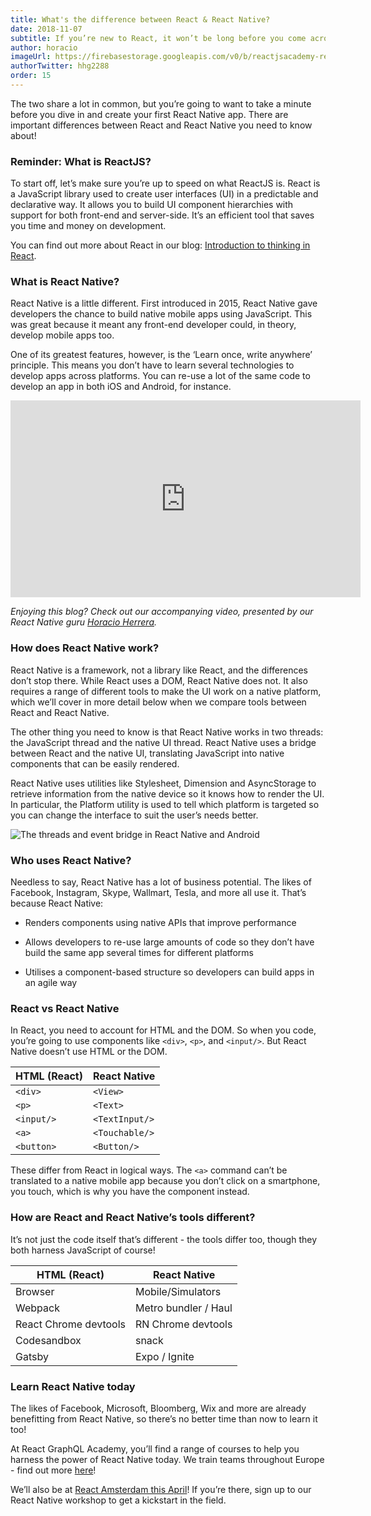 ```yaml
---
title: What's the difference between React & React Native?
date: 2018-11-07
subtitle: If you’re new to React, it won’t be long before you come across React Native.
author: horacio
imageUrl: https://firebasestorage.googleapis.com/v0/b/reactjsacademy-react.appspot.com/o/blog%20post%20images%2Freact-native-differences%2FreactNative_differences2.jpg?alt=media
authorTwitter: hhg2288
order: 15
---
```


The two share a lot in common, but you’re going to want to take a minute before you dive in and create your first React Native app. There are important differences between React and React Native you need to know about!

### Reminder: What is ReactJS?

To start off, let’s make sure you’re up to speed on what ReactJS is. React is a JavaScript library used to create user interfaces (UI) in a predictable and declarative way. It allows you to build UI component hierarchies with support for both front-end and server-side. It’s an efficient tool that saves you time and money on development.

You can find out more about React in our blog: [Introduction to thinking in React](https://reactgraphql.academy/react/introduction-to-thinking-in-react/).

### What is React Native?

React Native is a little different. First introduced in 2015, React Native gave developers the chance to build native mobile apps using JavaScript. This was great because it meant any front-end developer could, in theory, develop mobile apps too.

One of its greatest features, however, is the ‘Learn once, write anywhere’ principle. This means you don’t have to learn several technologies to develop apps across platforms. You can re-use a lot of the same code to develop an app in both iOS and Android, for instance.

<iframe width="560" height="315" src="https://www.youtube.com/embed/2IC0rXKfchU" frameborder="0" allow="accelerometer; autoplay; encrypted-media; gyroscope; picture-in-picture" allowfullscreen></iframe>

_Enjoying this blog? Check out our accompanying video, presented by our React Native guru [Horacio Herrera](https://reactgraphql.academy/about-us/#horacio-herrera)._

### How does React Native work?

React Native is a framework, not a library like React, and the differences don’t stop there. While React uses a DOM, React Native does not. It also requires a range of different tools to make the UI work on a native platform, which we’ll cover in more detail below when we compare tools between React and React Native.

The other thing you need to know is that React Native works in two threads: the JavaScript thread and the native UI thread. React Native uses a bridge between React and the native UI, translating JavaScript into native components that can be easily rendered.

React Native uses utilities like Stylesheet, Dimension and AsyncStorage to retrieve information from the native device so it knows how to render the UI. In particular, the Platform utility is used to tell which platform is targeted so you can change the interface to suit the user’s needs better.

<img placeholder-height="259px" src="https://firebasestorage.googleapis.com/v0/b/reactjsacademy-react.appspot.com/o/blog%20post%20images%2Freact-native-differences%2FreactNative_eventBridge.jpg?alt=media" alt="The threads and event bridge in React Native and Android"></img>

### Who uses React Native?

Needless to say, React Native has a lot of business potential. The likes of Facebook, Instagram, Skype, Wallmart, Tesla, and more all use it. That’s because React Native:

- Renders components using native APIs that improve performance

- Allows developers to re-use large amounts of code so they don’t have build the same app several times for different platforms

- Utilises a component-based structure so developers can build apps in an agile way

### React vs React Native

In React, you need to account for HTML and the DOM. So when you code, you’re going to use components like `<div>`, `<p>`, and `<input/>`. But React Native doesn’t use HTML or the DOM.

| HTML (React) | React Native   |
| ------------ | -------------- |
| `<div>`      | `<View>`       |
| `<p>`        | `<Text>`       |
| `<input/>`   | `<TextInput/>` |
| `<a>`        | `<Touchable/>` |
| `<button>`   | `<Button/>`    |

These differ from React in logical ways. The `<a>` command can’t be translated to a native mobile app because you don’t click on a smartphone, you touch, which is why you have the <Touchable/> component instead.

### How are React and React Native’s tools different?

It’s not just the code itself that’s different - the tools differ too, though they both harness JavaScript of course!

| HTML (React)          | React Native         |
| --------------------- | -------------------- |
| Browser               | Mobile/Simulators    |
| Webpack               | Metro bundler / Haul |
| React Chrome devtools | RN Chrome devtools   |
| Codesandbox           | snack                |
| Gatsby                | Expo / Ignite        |

### Learn React Native today

The likes of Facebook, Microsoft, Bloomberg, Wix and more are already benefitting from React Native, so there’s no better time than now to learn it too!

At React GraphQL Academy, you’ll find a range of courses to help you harness the power of React Native today. We train teams throughout Europe - find out more [here](https://reactgraphql.academy/react/training/workshops/)!

We’ll also be at [React Amsterdam this April](https://reactgraphql.academy/react/leanjs-react-amsterdam/)! If you’re there, sign up to our React Native workshop to get a kickstart in the field.
